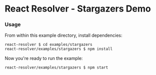 # React Resolver - Stargazers Demo

### Usage

From within this example directory, install dependencies:

```shell
react-resolver $ cd examples/stargazers
react-resolver/examples/stargazers $ npm install
```

Now you're ready to run the example:

```shell
react-resolver/examples/stargazers $ npm start
```

